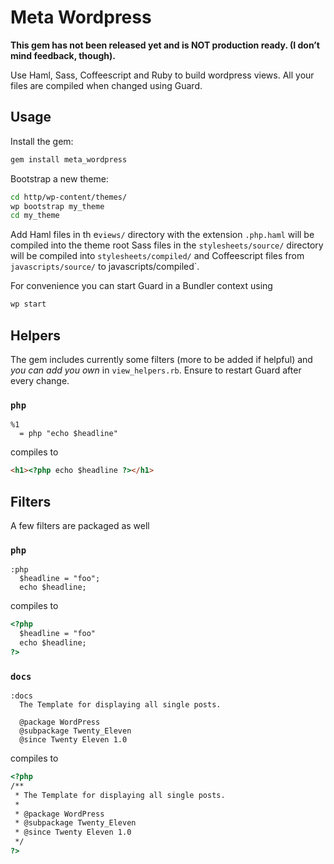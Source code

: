 # Meta Wordpress

**This gem has not been released yet and is NOT production ready. (I don’t mind feedback, though).**

Use Haml, Sass, Coffeescript and Ruby to build wordpress views. All your files are compiled when changed using Guard.

## Usage

Install the gem:

```bash
gem install meta_wordpress
```

Bootstrap a new theme:

```bash
cd http/wp-content/themes/
wp bootstrap my_theme
cd my_theme
```

Add Haml files in th e`views/` directory with the extension `.php.haml` will be compiled into the theme root
Sass files in the `stylesheets/source/` directory will be compiled into `stylesheets/compiled/` 
and Coffeescript files from `javascripts/source/` to javascripts/compiled`.

For convenience you can start Guard in a Bundler context using 

```bash
wp start
```

## Helpers

The gem includes currently some filters (more to be added if helpful)
and *you can add you own* in  `view_helpers.rb`. Ensure to restart Guard after every change.

### `php`

```haml
%1
  = php "echo $headline"
```
compiles to 

```html
<h1><?php echo $headline ?></h1>
```

## Filters

A few filters are packaged as well

### `php`

```haml
:php
  $headline = "foo";
  echo $headline;
```
compiles to 

```html
<?php 
  $headline = "foo"
  echo $headline;
?>
```

### `docs`

```haml
:docs
  The Template for displaying all single posts.

  @package WordPress
  @subpackage Twenty_Eleven
  @since Twenty Eleven 1.0
```
compiles to 

```html
<?php
/**
 * The Template for displaying all single posts.
 *
 * @package WordPress
 * @subpackage Twenty_Eleven
 * @since Twenty Eleven 1.0
 */
?>
```